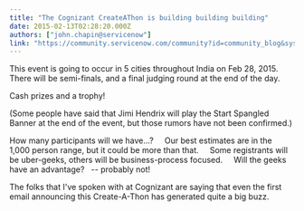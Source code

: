 ```yaml
---
title: "The Cognizant CreateAThon is building building building"
date: 2015-02-13T02:28:20.000Z
authors: ["john.chapin@servicenow"]
link: "https://community.servicenow.com/community?id=community_blog&sys_id=f61e626ddbd0dbc01dcaf3231f961966"
---
```

<p>This event is going to occur in 5 cities throughout India on Feb 28, 2015.       There will be semi-finals, and a final judging round at the end of the day.   </p><p>Cash prizes and a trophy!   </p><p>(Some people have said that Jimi Hendrix will play the Start Spangled Banner at the end of the event, but those rumors have not been confirmed.)</p><p></p><p>How many participants will we have...?     Our best estimates are in the 1,000 person range, but it could be more than that.     Some registrants will be uber-geeks, others will be business-process focused.     Will the geeks have an advantage?   -- probably not!</p><p></p><p>The folks that I've spoken with at Cognizant are saying that even the first email announcing this Create-A-Thon has generated quite a big buzz.</p>